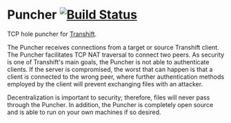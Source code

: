 # Puncher [![Build Status](https://travis-ci.org/transhift/puncher.svg?branch=master)](https://travis-ci.org/transhift/puncher)

TCP hole puncher for [Transhift](https://github.com/transhift/transhift).

The Puncher receives connections from a target or source Transhift client. The Puncher facilitates TCP NAT traversal to connect two peers. As security is one of Transhift's main goals, the Puncher is not able to authenticate clients. If the server is compromised, the worst that can happen is that a client is connected to the wrong peer, where further authentication methods employed by the client will prevent exchanging files with an attacker.

Decentralization is important to security; therefore, files will never pass through the Puncher. In addition, the Puncher is completely open source and is able to run on your own machines if so desired.
